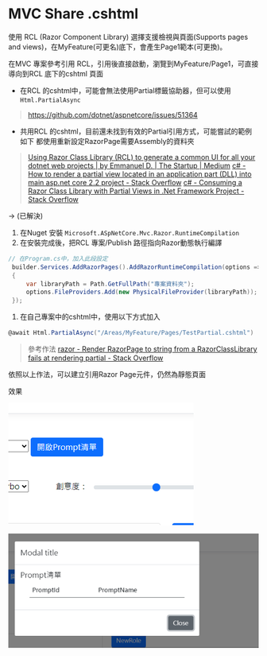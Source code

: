 # MVC Share .cshtml

使用 RCL (Razor Component Library) 選擇支援檢視與頁面(Supports pages and views)，在MyFeature(可更名)底下，會產生Page1範本(可更換)。

在MVC 專案參考引用 RCL，引用後直接啟動，瀏覽到MyFeature/Page1，可直接導向到RCL 底下的cshtml 頁面

- 在RCL 的cshtml中，可能會無法使用Partial標籤協助器，但可以使用 `Html.PartialAsync`

> https://github.com/dotnet/aspnetcore/issues/51364
> 
- 共用RCL 的cshtml，目前還未找到有效的Partial引用方式，可能嘗試的範例如下
都使用重新設定RazorPage需要Assembly的資料夾

> [Using Razor Class Library (RCL) to generate a common UI for all your dotnet web projects | by Emmanuel D. | The Startup | Medium](https://medium.com/swlh/using-razor-class-library-rcl-to-generate-a-common-ui-for-all-your-dotnet-web-projects-be970d4a82a0)
[c# - How to render a partial view located in an application part (DLL) into main asp.net core 2.2 project - Stack Overflow](https://stackoverflow.com/questions/65365778/how-to-render-a-partial-view-located-in-an-application-part-dll-into-main-asp)
[c# - Consuming a Razor Class Library with Partial Views in .Net Framework Project - Stack Overflow](https://stackoverflow.com/questions/62106832/consuming-a-razor-class-library-with-partial-views-in-net-framework-project)
> 

→ (已解決)

1. 在Nuget 安裝 `Microsoft.ASpNetCore.Mvc.Razor.RuntimeCompilation`
2. 在安裝完成後，把RCL 專案/Publish 路徑指向Razor動態執行編譯

```csharp
// 在Program.cs中，加入此段設定
 builder.Services.AddRazorPages().AddRazorRuntimeCompilation(options => 
 {
     var libraryPath = Path.GetFullPath("專案資料夾");
     options.FileProviders.Add(new PhysicalFileProvider(libraryPath));
 });
```

1. 在自己專案中的cshtml中，使用以下方式加入

```csharp
@await Html.PartialAsync("/Areas/MyFeature/Pages/TestPartial.cshtml")
```

> 參考作法
[razor - Render RazorPage to string from a RazorClassLibrary fails at rendering partial - Stack Overflow](https://stackoverflow.com/questions/53687215/render-razorpage-to-string-from-a-razorclasslibrary-fails-at-rendering-partial)
> 

依照以上作法，可以建立引用Razor Page元件，仍然為靜態頁面

效果

![Untitled](Net%20Core/MVC/MVC%20Share%20cshtml/Untitled.png)

![Untitled](Net%20Core/MVC/MVC%20Share%20cshtml/Untitled%201.png)